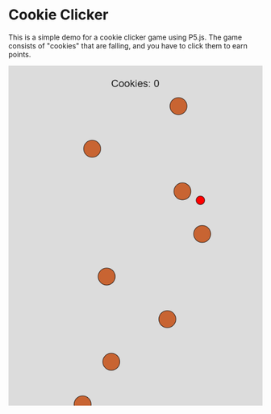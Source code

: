 # Cookie Clicker

This is a simple demo for a cookie clicker game using P5.js. The game consists of "cookies" that are falling, and you have to click them to earn points.

![Gameplay](cookie_clicker.png)

